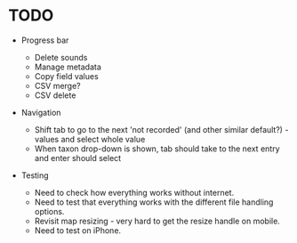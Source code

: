 # TODO

- Progress bar
  - Delete sounds
  - Manage metadata
  - Copy field values
  - CSV merge?
  - CSV delete

- Navigation
  - Shift tab to go to the next 'not recorded' (and other similar default?) - values and select whole value
  - When taxon drop-down is shown, tab should take to the next entry and enter should select

- Testing
  - Need to check how everything works without internet.
  - Need to test that everything works with the different file handling options.
  - Revisit map resizing - very hard to get the resize handle on mobile.
  - Need to test on iPhone.

